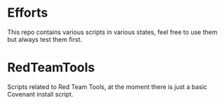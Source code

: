 # Efforts
This repo contains various scripts in various states, feel free to use them but always test them first. 

# RedTeamTools

Scripts related to Red Team Tools, at the moment there is just a basic Covenant install script.